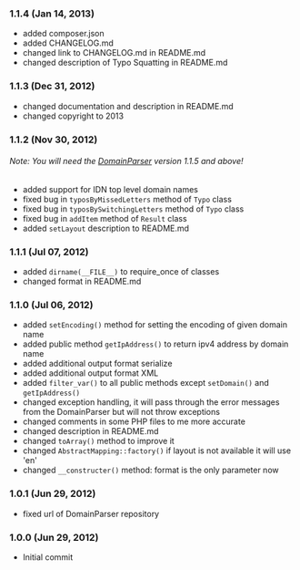 ### 1.1.4 (Jan 14, 2013)
* added composer.json
* added CHANGELOG.md
* changed link to CHANGELOG.md in README.md
* changed description of Typo Squatting in README.md

### 1.1.3 (Dec 31, 2012)
* changed documentation and description in README.md
* changed copyright to 2013

### 1.1.2 (Nov 30, 2012)
###### Note: You will need the [DomainParser](https://github.com/novutec/DomainParser) version 1.1.5 and above!
* added support for IDN top level domain names
* fixed bug in `typosByMissedLetters` method of `Typo` class
* fixed bug in `typosBySwitchingLetters` method of `Typo` class
* fixed bug in `addItem` method of `Result` class
* added `setLayout` description to README.md

### 1.1.1 (Jul 07, 2012)
* added `dirname(__FILE__)` to require_once of classes
* changed format in README.md 

### 1.1.0 (Jul 06, 2012)
* added `setEncoding()` method for setting the encoding of given domain name
* added public method `getIpAddress()` to return ipv4 address by domain name
* added additional output format serialize
* added additional output format XML
* added `filter_var()` to all public methods except `setDomain()` and `getIpAddress()`
* changed exception handling, it will pass through the error messages from the DomainParser but will not throw exceptions
* changed comments in some PHP files to me more accurate
* changed description in README.md
* changed `toArray()` method to improve it
* changed `AbstractMapping::factory()` if layout is not available it will use 'en'
* changed `__constructer()` method: format is the only parameter now

### 1.0.1 (Jun 29, 2012)
* fixed url of DomainParser repository 

### 1.0.0 (Jun 29, 2012)
* Initial commit